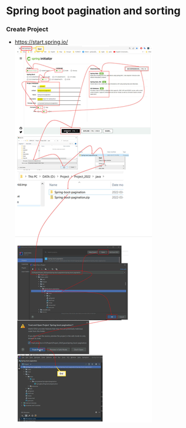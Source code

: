 # Spring boot pagination and sorting

### Create Project
- https://start.spring.io/
![alt text](https://github.com/nuchit2019/Spring-boot-pagination/blob/main/images/CreateProject.jpg?raw=true)
